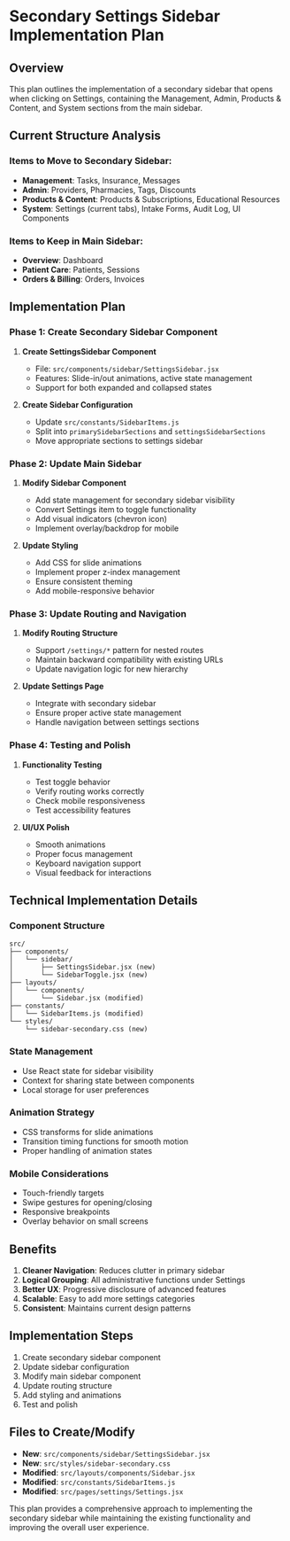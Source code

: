# Secondary Settings Sidebar Implementation Plan

## Overview
This plan outlines the implementation of a secondary sidebar that opens when clicking on Settings, containing the Management, Admin, Products & Content, and System sections from the main sidebar.

## Current Structure Analysis

### Items to Move to Secondary Sidebar:
- **Management**: Tasks, Insurance, Messages
- **Admin**: Providers, Pharmacies, Tags, Discounts  
- **Products & Content**: Products & Subscriptions, Educational Resources
- **System**: Settings (current tabs), Intake Forms, Audit Log, UI Components

### Items to Keep in Main Sidebar:
- **Overview**: Dashboard
- **Patient Care**: Patients, Sessions
- **Orders & Billing**: Orders, Invoices

## Implementation Plan

### Phase 1: Create Secondary Sidebar Component
1. **Create SettingsSidebar Component**
   - File: `src/components/sidebar/SettingsSidebar.jsx`
   - Features: Slide-in/out animations, active state management
   - Support for both expanded and collapsed states

2. **Create Sidebar Configuration**
   - Update `src/constants/SidebarItems.js`
   - Split into `primarySidebarSections` and `settingsSidebarSections`
   - Move appropriate sections to settings sidebar

### Phase 2: Update Main Sidebar
1. **Modify Sidebar Component**
   - Add state management for secondary sidebar visibility
   - Convert Settings item to toggle functionality
   - Add visual indicators (chevron icon)
   - Implement overlay/backdrop for mobile

2. **Update Styling**
   - Add CSS for slide animations
   - Implement proper z-index management
   - Ensure consistent theming
   - Add mobile-responsive behavior

### Phase 3: Update Routing and Navigation
1. **Modify Routing Structure**
   - Support `/settings/*` pattern for nested routes
   - Maintain backward compatibility with existing URLs
   - Update navigation logic for new hierarchy

2. **Update Settings Page**
   - Integrate with secondary sidebar
   - Ensure proper active state management
   - Handle navigation between settings sections

### Phase 4: Testing and Polish
1. **Functionality Testing**
   - Test toggle behavior
   - Verify routing works correctly
   - Check mobile responsiveness
   - Test accessibility features

2. **UI/UX Polish**
   - Smooth animations
   - Proper focus management
   - Keyboard navigation support
   - Visual feedback for interactions

## Technical Implementation Details

### Component Structure
```
src/
├── components/
│   └── sidebar/
│       ├── SettingsSidebar.jsx (new)
│       └── SidebarToggle.jsx (new)
├── layouts/
│   └── components/
│       └── Sidebar.jsx (modified)
├── constants/
│   └── SidebarItems.js (modified)
└── styles/
    └── sidebar-secondary.css (new)
```

### State Management
- Use React state for sidebar visibility
- Context for sharing state between components
- Local storage for user preferences

### Animation Strategy
- CSS transforms for slide animations
- Transition timing functions for smooth motion
- Proper handling of animation states

### Mobile Considerations
- Touch-friendly targets
- Swipe gestures for opening/closing
- Responsive breakpoints
- Overlay behavior on small screens

## Benefits
1. **Cleaner Navigation**: Reduces clutter in primary sidebar
2. **Logical Grouping**: All administrative functions under Settings
3. **Better UX**: Progressive disclosure of advanced features
4. **Scalable**: Easy to add more settings categories
5. **Consistent**: Maintains current design patterns

## Implementation Steps
1. Create secondary sidebar component
2. Update sidebar configuration
3. Modify main sidebar component
4. Update routing structure
5. Add styling and animations
6. Test and polish

## Files to Create/Modify
- **New**: `src/components/sidebar/SettingsSidebar.jsx`
- **New**: `src/styles/sidebar-secondary.css`
- **Modified**: `src/layouts/components/Sidebar.jsx`
- **Modified**: `src/constants/SidebarItems.js`
- **Modified**: `src/pages/settings/Settings.jsx`

This plan provides a comprehensive approach to implementing the secondary sidebar while maintaining the existing functionality and improving the overall user experience.
